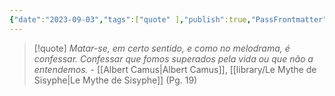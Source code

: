 ```yaml
---
{"date":"2023-09-03","tags":["quote" ],"publish":true,"PassFrontmatter":true}
---
```


> [!quote] *Matar-se, em certo sentido, e como no melodrama, é confessar. Confessar que fomos superados pela vida ou que não a entendemos.*
> \- [[Albert Camus\|Albert Camus]], [[library/Le Mythe de Sisyphe\|Le Mythe de Sisyphe]] (Pg. 19)

